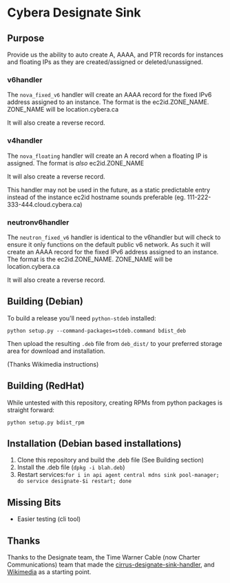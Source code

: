 # Cybera Designate Sink

## Purpose

Provide us the ability to auto create A, AAAA, and PTR records for instances and floating IPs as they are created/assigned or deleted/unassigned.

### v6handler

The `nova_fixed_v6` handler will create an AAAA record for the fixed IPv6 address assigned to an instance. The format is the ec2id.ZONE_NAME.
ZONE_NAME will be location.cybera.ca

It will also create a reverse record.

### v4handler

The `nova_floating` handler will create an A record when a floating IP is assigned. The format is *also* ec2id.ZONE_NAME

It will also create a reverse record.

This handler may not be used in the future, as a static predictable entry instead of the instance ec2id hostname sounds preferable
(eg. 111-222-333-444.cloud.cybera.ca)

### neutronv6handler

The `neutron_fixed_v6` handler is identical to the v6handler but will check to ensure it only functions on the default public v6 network.
As such it will create an AAAA record for the fixed IPv6 address assigned to an instance. The format is the ec2id.ZONE_NAME.
ZONE_NAME will be location.cybera.ca

It will also create a reverse record.


## Building (Debian)

To build a release you'll need `python-stdeb` installed:

    python setup.py --command-packages=stdeb.command bdist_deb

Then upload the resulting `.deb` file from `deb_dist/` to your preferred storage area for download and installation.

(Thanks Wikimedia instructions)

## Building (RedHat)

While untested with this repository, creating RPMs from python packages is straight forward:

    python setup.py bdist_rpm

## Installation (Debian based installations)

  1. Clone this repository and build the .deb file (See Building section)
  2. Install the .deb file (`dpkg -i blah.deb`)
  3. Restart services:`for i in api agent central mdns sink pool-manager; do service designate-$i restart; done`

## Missing Bits

* Easier testing (cli tool)

## Thanks

Thanks to the Designate team, the Time Warner Cable (now Charter Communications) team that made the [cirrus-designate-sink-handler](https://github.com/twc-openstack/cirrus-designate-sink-handler), and [Wikimedia](https://phabricator.wikimedia.org/diffusion/GSNF/repository/master/) as a starting point.

